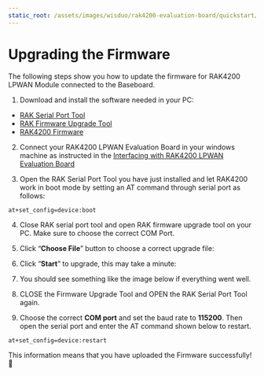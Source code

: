 ```yaml
---
static_root: /assets/images/wisduo/rak4200-evaluation-board/quickstart/7.upgrading/
---
```

# Upgrading the Firmware
The following steps show you how to update the firmware for RAK4200 LPWAN Module connected to the Baseboard.

1. Download and install the software needed in your PC:

- [RAK Serial Port Tool](https://downloads.rakwireless.com/en/LoRa/Tools/RAK_SERIAL_PORT_TOOL_V1.2.1.zip)
- [RAK Firmware Upgrade Tool](https://downloads.rakwireless.com/en/LoRa/Tools/RAK_Upgrade_Tool_V1.0.rar)
- [RAK4200 Firmware](https://downloads.rakwireless.com/en/LoRa/RAK4200/Firmware/RAK4200_V3.2.0.12.rar)

2. Connect your RAK4200 LPWAN Evaluation Board in your windows machine as instructed in the [Interfacing with RAK4200 LPWAN Evaluation Board](interfacing)

3. Open the RAK Serial Port Tool you have just installed and let RAK4200 work in boot mode by setting an AT command through serial port as follows: 
```
at+set_config=device:boot
```
<rk-img
  :src="`${$frontmatter.static_root}/hdtvmsxeqpzo2tx53a2x.jpg`"
  width="60%"
  figure-number="1"
  caption="Entering Boot Mode"
/>

4. Close RAK serial port tool and open RAK firmware upgrade tool on your PC. Make sure to choose the correct COM Port.
<rk-img
  :src="`${$frontmatter.static_root}/uq2mchzjcptfhpiem4p0.jpg`"
  width="60%"
  figure-number="2"
  caption="RAK Firmware Upgrade Tool"
/>

5. Click “**Choose File**” button to choose a correct upgrade file:
<rk-img
  :src="`${$frontmatter.static_root}/qaxfg8sllput33ycskaq.jpg`"
  width="60%"
  figure-number="3"
  caption="Choosing the Correct Upgrade file"
/>

6. Click “**Start**” to upgrade, this may take a minute:
<rk-img
  :src="`${$frontmatter.static_root}/dzctnumbclyzrawjf6kl.jpg`"
  width="60%"
  figure-number="4"
  caption="Firmware Upgrading in Process"
/>

7. You should see something like the image below if everything went well.
<rk-img
  :src="`${$frontmatter.static_root}/xrtlzi2q6cht8tfkn9kr.jpg`"
  width="60%"
  figure-number="5"
  caption="Successfully Upgraded Firmware"
/>

8. CLOSE the Firmware Upgrade Tool and OPEN the RAK Serial Port Tool again.

9. Choose the correct **COM port** and set the baud rate to **115200**. Then open the serial port and enter the AT command shown below to restart.
```
at+set_config=device:restart
```
<rk-img
  :src="`${$frontmatter.static_root}/xgkhng5xr1tg4prxnbuq.jpg`"
  width="60%"
  figure-number="6"
  caption="Restarting your Device"
/>

This information means that you have uploaded the Firmware successfully! :tada:


